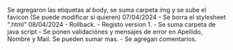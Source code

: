 Se agregaron las etiquetas al body, se suma carpeta img y se sube el favicon (Se puede modificar si quieren)
07/04/2024 - Se borra el stylesheet ".html"
08/04/2024  - Rollback.
            - Registo version 1. 
            - Se suma carpeta de java script
            - Se ponen validaciónes y mensajes de error en Apellido, Nombre y Mail. Se pueden sumar mas.
            - Se agregan comentarios.